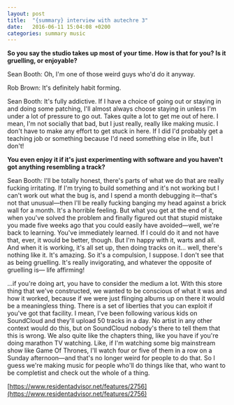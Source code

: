 ```yaml
---
layout: post
title:  "{summary} interview with autechre 3"
date:   2016-06-11 15:04:08 +0200
categories: summary music
---
```

**So you say the studio takes up most of your time. How is that for you? Is it gruelling, or enjoyable?**

Sean Booth: Oh, I'm one of those weird guys who'd do it anyway.

Rob Brown: It's definitely habit forming.

Sean Booth: It's fully addictive. If I have a choice of going out or staying in and doing some patching, I'll almost always choose staying in unless I'm under a lot of pressure to go out. Takes quite a lot to get me out of here. I mean, I'm not socially that bad, but I just really, really like making music. I don't have to make any effort to get stuck in here. If I did I'd probably get a teaching job or something because I'd need something else in life, but I don't!

**You even enjoy it if it's just experimenting with software and you haven't got anything resembling a track?**

Sean Booth: I'll be totally honest, there's parts of what we do that are really fucking irritating. If I'm trying to build something and it's not working but I can't work out what the bug is, and I spend a month debugging it—that's not that unusual—then I'll be really fucking banging my head against a brick wall for a month. It's a horrible feeling. But what you get at the end of it, when you've solved the problem and finally figured out that stupid mistake you made five weeks ago that you could easily have avoided—well, we're back to learning. You've immediately learned. If I could do it and not have that, ever, it would be better, though. But I'm happy with it, warts and all. And when it is working, it's all set up, then doing tracks on it... well, there's nothing like it. It's amazing. So it's a compulsion, I suppose. I don't see that as being gruelling. It's really invigorating, and whatever the opposite of gruelling is— life affirming!

...if you're doing art, you have to consider the medium a lot. With this store thing that we've constructed, we wanted to be conscious of what it was and how it worked, because if we were just flinging albums up on there it would be a meaningless thing. There is a set of liberties that you can exploit if you've got that facility. I mean, I've been following various kids on SoundCloud and they'll upload 50 tracks in a day. No artist in any other context would do this, but on SoundCloud nobody's there to tell them that this is wrong. We also quite like the chapters thing, like you have if you're doing marathon TV watching. Like, if I'm watching some big mainstream show like Game Of Thrones, I'll watch four or five of them in a row on a Sunday afternoon—and that's no longer weird for people to do that. So I guess we're making music for people who'll do things like that, who want to be completist and check out the whole of a thing.

[https://www.residentadvisor.net/features/2756](https://www.residentadvisor.net/features/2756)
